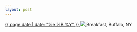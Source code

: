 ```yaml
---
layout: post
---
```


<p>
  <a href="/33">
    <time>{{ page.date | date: "%e %B %Y" }}</time>
    <img src="https://s3.amazonaws.com/life.aaronjgreenberg.com/33.jpg">
  </a>
  Breakfast, Buffalo, NY
</p>
